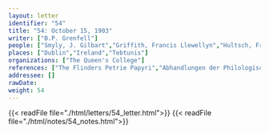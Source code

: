 ```yaml
---
layout: letter
identifier: "54"
title: "54: October 15, 1903"
writer: ["B.P. Grenfell"]
people: ["Smyly, J. Gilbart","Griffith, Francis Llewellyn","Hultsch, Friedrich","Revillout, Eugène","Grenfell, Bernard Pyne"]
places: ["Dublin","Ireland","Tebtunis"]
organizations: ["The Queen's College"]
references: ["The Flinders Petrie Papyri","Abhandlungen der Philologisch-Historische Classe der Königlich Sächsischen Gesellschaft der Wissenschaften"]
addressee: []
rawDate: 
weight: 54
---
```

{{< readFile file="./html/letters/54_letter.html">}}
{{< readFile file="./html/notes/54_notes.html">}}